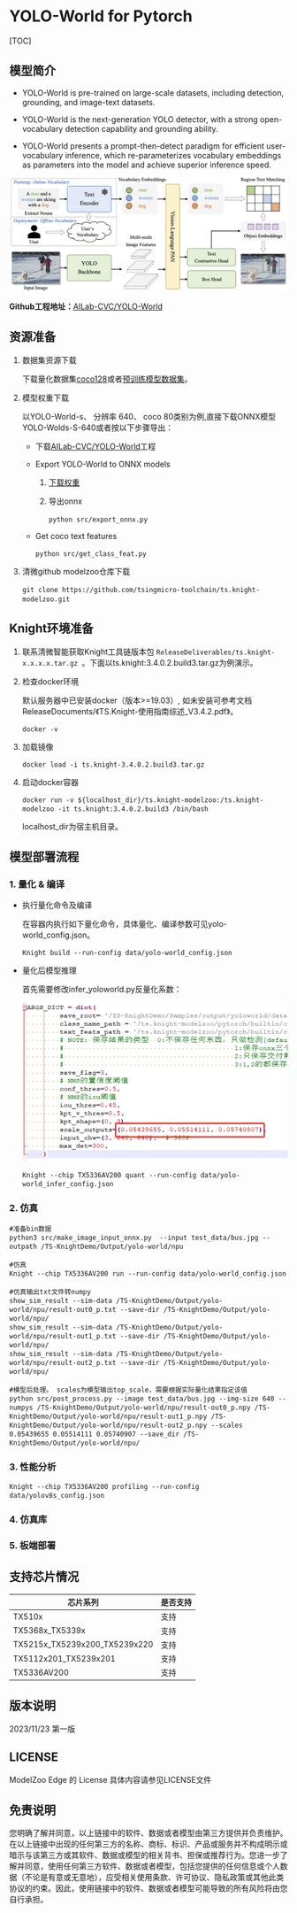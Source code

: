 # YOLO-World for Pytorch

<!--命名规则 {model_name}-{dataset}-{framework}-->

[TOC]

## 模型简介


- YOLO-World is pre-trained on large-scale datasets, including detection, grounding, and image-text datasets.

- YOLO-World is the next-generation YOLO detector, with a strong open-vocabulary detection capability and grounding ability.

- YOLO-World presents a prompt-then-detect paradigm for efficient user-vocabulary inference, which re-parameterizes vocabulary embeddings as parameters into the model and achieve superior inference speed.

![alt text](yolo_arch.png)

**Github工程地址：**[AILab-CVC/YOLO-World](https://github.com/AILab-CVC/YOLO-World/tree/master)


## 资源准备

1. 数据集资源下载

	下载量化数据集[coco128](https://github.com/ultralytics/yolov5/releases/download/v1.0/coco128_with_yaml.zip)或者[预训练模型数据集](https://github.com/AILab-CVC/YOLO-World/blob/master/docs/data.md)。
2. 模型权重下载
	
	以YOLO-World-s、 分辨率 640、 coco 80类别为例,直接下载ONNX模型YOLO-Wolds-S-640或者按以下步骤导出：

	- 下载[AILab-CVC/YOLO-World](https://github.com/AILab-CVC/YOLO-World/tree/master)工程
	
	- Export YOLO-World to ONNX models
	
	    1. [下载权重](https://hf-mirror.com/wondervictor/YOLO-World/resolve/main/yolo_world_v2_s_vlpan_bn_2e-4_80e_8gpus_mask-refine_finetune_coco_ep80-492dc329.pth?download=true)
		2. 导出onnx

		    `python src/export_onnx.py`
	- Get coco text features
	    
		`python src/get_class_feat.py`

3. 清微github modelzoo仓库下载

	```git clone https://github.com/tsingmicro-toolchain/ts.knight-modelzoo.git```

## Knight环境准备

1. 联系清微智能获取Knight工具链版本包 ```ReleaseDeliverables/ts.knight-x.x.x.x.tar.gz ```。下面以ts.knight:3.4.0.2.build3.tar.gz为例演示。

2. 检查docker环境

	​默认服务器中已安装docker（版本>=19.03）, 如未安装可参考文档ReleaseDocuments/《TS.Knight-使用指南综述_V3.4.2.pdf》。
	
	```
	docker -v   
	```

3. 加载镜像
	
	```
	docker load -i ts.knight-3.4.0.2.build3.tar.gz
	```

4. 启动docker容器

	```
	docker run -v ${localhost_dir}/ts.knight-modelzoo:/ts.knight-modelzoo -it ts.knight:3.4.0.2.build3 /bin/bash
	```
	
	localhost_dir为宿主机目录。


## 模型部署流程

### 1. 量化 & 编译

-   执行量化命令及编译

	在容器内执行如下量化命令，具体量化、编译参数可见yolo-world_config.json。

    	Knight build --run-config data/yolo-world_config.json

-   量化后模型推理
	
    首先需要修改infer_yoloworld.py反量化系数：

	![alt text](image.png)
	
		Knight --chip TX5336AV200 quant --run-config data/yolo-world_infer_config.json


### 2. 仿真

    #准备bin数据
    python3 src/make_image_input_onnx.py  --input test_data/bus.jpg --outpath /TS-KnightDemo/Output/yolo-world/npu

    #仿真
    Knight --chip TX5336AV200 run --run-config data/yolo-world_config.json

	#仿真输出txt文件转numpy
	show_sim_result --sim-data /TS-KnightDemo/Output/yolo-world/npu/result-out0_p.txt --save-dir /TS-KnightDemo/Output/yolo-world/npu/
	show_sim_result --sim-data /TS-KnightDemo/Output/yolo-world/npu/result-out1_p.txt --save-dir /TS-KnightDemo/Output/yolo-world/npu/
	show_sim_result --sim-data /TS-KnightDemo/Output/yolo-world/npu/result-out2_p.txt --save-dir /TS-KnightDemo/Output/yolo-world/npu/

	#模型后处理。 scales为模型输出top_scale，需要根据实际量化结果指定该值
    python src/post_process.py --image test_data/bus.jpg --img-size 640 --numpys /TS-KnightDemo/Output/yolo-world/npu/result-out0_p.npy /TS-KnightDemo/Output/yolo-world/npu/result-out1_p.npy /TS-KnightDemo/Output/yolo-world/npu/result-out2_p.npy --scales  0.05439655 0.05514111 0.05740907 --save_dir /TS-KnightDemo/Output/yolo-world/npu/

### 3. 性能分析

```
Knight --chip TX5336AV200 profiling --run-config data/yolov8s_config.json
```

### 4. 仿真库

### 5. 板端部署


## 支持芯片情况

| 芯片系列                                          | 是否支持 |
| ------------------------------------------------ | ------- |
| TX510x                                           | 支持     |
| TX5368x_TX5339x                                  | 支持     |
| TX5215x_TX5239x200_TX5239x220 | 支持     |
| TX5112x201_TX5239x201                            | 支持     |
| TX5336AV200                                      | 支持     |



## 版本说明

2023/11/23  第一版



## LICENSE

ModelZoo Edge 的 License 具体内容请参见LICENSE文件

## 免责说明

您明确了解并同意，以上链接中的软件、数据或者模型由第三方提供并负责维护。在以上链接中出现的任何第三方的名称、商标、标识、产品或服务并不构成明示或暗示与该第三方或其软件、数据或模型的相关背书、担保或推荐行为。您进一步了解并同意，使用任何第三方软件、数据或者模型，包括您提供的任何信息或个人数据（不论是有意或无意地），应受相关使用条款、许可协议、隐私政策或其他此类协议的约束。因此，使用链接中的软件、数据或者模型可能导致的所有风险将由您自行承担。




